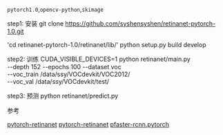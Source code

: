 
`pytorch1.0`,`opencv-python`,`skimage`

step1: 安装
git clone https://github.com/syshensyshen/retinanet-pytorch-1.0.git

'cd retinanet-pytorch-1.0/retinanet/lib/'
python setup.py build develop

step2: 训练
 CUDA_VISIBLE_DEVICES=1 python retinanet/main.py \
	--depth 152 --epochs 100 --dataset voc \
	--voc_train /data/ssy/VOCdevkit/VOC2012/ \
	--voc_val /data/ssy/VOCdevkit/test/
 

step3: 预测
 python retinanet/predict.py
 
 
参考
 
[pytorch-retinanet](https://github.com/yhenon/pytorch-retinanet.git)
[pytorch-retinanet](https://github.com/kuangliu/pytorch-retinanet.git)
[pfaster-rcnn.pytorch](https://github.com/jwyang/faster-rcnn.pytorch.git)

